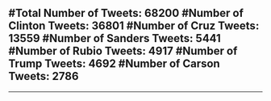 #Total Number of Tweets: 68200 
#Number of Clinton Tweets: 36801
#Number of Cruz Tweets: 13559
#Number of Sanders Tweets: 5441
#Number of Rubio Tweets: 4917
#Number of Trump Tweets: 4692
#Number of Carson Tweets: 2786
---
---
